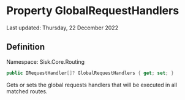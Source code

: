 # Property GlobalRequestHandlers
Last updated: Thursday, 22 December 2022

## Definition
Namespace: Sisk.Core.Routing

```csharp
public IRequestHandler[]? GlobalRequestHandlers { get; set; }
```

Gets or sets the global requests handlers that will be executed in all matched routes.

